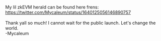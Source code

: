 My lil zkEVM herald can be found here frens:<br> https://twitter.com/Mycaleum/status/1640125056146890757 <br><br>
Thank yall so much! I cannot wait for the public launch. Let's change the world. <br>
-Mycaleum
